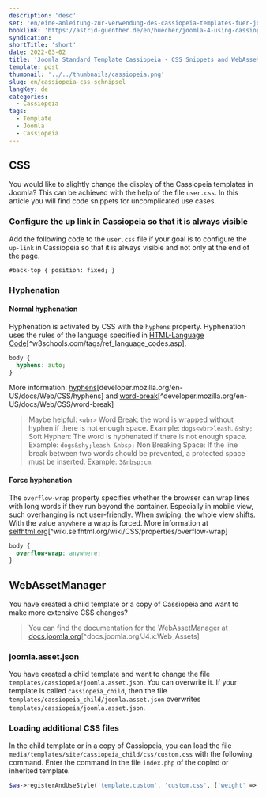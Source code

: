 ```yaml
---
description: 'desc'
set: 'en/eine-anleitung-zur-verwendung-des-cassiopeia-templates-fuer-joomla-4-themen'
booklink: 'https://astrid-guenther.de/en/buecher/joomla-4-using-cassiopeia'
syndication:
shortTitle: 'short'
date: 2022-03-02
title: 'Joomla Standard Template Cassiopeia - CSS Snippets and WebAssetManager'
template: post
thumbnail: '../../thumbnails/cassiopeia.png'
slug: en/cassiopeia-css-schnipsel
langKey: de
categories:
  - Cassiopeia
tags:
  - Template
  - Joomla
  - Cassiopeia
---
```











## CSS

You would like to slightly change the display of the Cassiopeia templates in Joomla? This can be achieved with the help of the file `user.css`. In this article you will find code snippets for uncomplicated use cases. <!-- \index{CSS} -->

### Configure the up link in Cassiopeia so that it is always visible

Add the following code to the `user.css` file if your goal is to configure the `up-link` in Cassiopeia so that it is always visible and not only at the end of the page.<!-- \index{CSS!back to top} --><!-- \index{back to top} -->

```
#back-top { position: fixed; }
```

### Hyphenation<!-- \index{CSS!hyphenation} -->

#### Normal hyphenation

Hyphenation is activated by CSS with the `hyphens` property. Hyphenation uses the rules of the language specified in [HTML-Language Code](http://www.w3schools.com/tags/ref_language_codes.asp)[^w3schools.com/tags/ref_language_codes.asp].

```css
body {
  hyphens: auto;
}
```

More information: [hyphens](https://developer.mozilla.org/en-US/docs/Web/CSS/hyphens)[developer.mozilla.org/en-US/docs/Web/CSS/hyphens] and [word-break](https://developer.mozilla.org/en-US/docs/Web/CSS/word-break)[^developer.mozilla.org/en-US/docs/Web/CSS/word-break]

> Maybe helpful: `<wbr>` Word Break: the word is wrapped without hyphen if there is not enough space. Example: `dogs<wbr>leash`. `&shy;` Soft Hyphen: The word is hyphenated if there is not enough space. Example: `dogs&shy;leash`. `&nbsp;` Non Breaking Space: If the line break between two words should be prevented, a protected space must be inserted. Example: `3&nbsp;cm`.

#### Force hyphenation

The `overflow-wrap` property specifies whether the browser can wrap lines with long words if they run beyond the container. Especially in mobile view, such overhanging is not user-friendly. When swiping, the whole view shifts. With the value `anywhere` a wrap is forced. More information at [selfhtml.org](https://wiki.selfhtml.org/wiki/CSS/Eigenschaften/overflow-wrap)[^wiki.selfhtml.org/wiki/CSS/properties/overflow-wrap]

```css
body {
  overflow-wrap: anywhere;
}
```

## WebAssetManager

You have created a child template or a copy of Cassiopeia and want to make more extensive CSS changes?<!-- \index{WebAssetManager} -->

 > You can find the documentation for the WebAssetManager at [docs.joomla.org](https://docs.joomla.org/J4.x:Web_Assets)[^docs.joomla.org/J4.x:Web_Assets]

### joomla.asset.json

You have created a child template and want to change the file `templates/cassiopeia/joomla.asset.json`. You can overwrite it. If your template is called `cassiopeia_child`, then the file `templates/cassiopeia_child/joomla.asset.json` overwrites `templates/cassiopeia/joomla.asset.json`.

### Loading additional CSS files

In the child template or in a copy of Cassiopeia, you can load the file `media/templates/site/cassiopeia_child/css/custom.css` with the following command. Enter the command in the file `index.php` of the copied or inherited template. 

```php
$wa->registerAndUseStyle('template.custom', 'custom.css', ['weight' => '500', 'dependencies' => ['template.active','template.active.language']]);
```